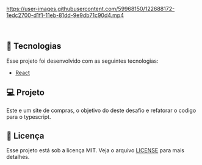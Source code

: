 

https://user-images.githubusercontent.com/59968150/122688172-1edc2700-d1f1-11eb-81dd-9e9db71c90d4.mp4

<br>

## 🚀 Tecnologias

Esse projeto foi desenvolvido com as seguintes tecnologias:

- [React](https://reactjs.org)

## 💻 Projeto

Este e um site de compras, o objetivo do deste desafio e refatorar o codigo para o typescript.

## :memo: Licença

Esse projeto está sob a licença MIT. Veja o arquivo [LICENSE](LICENSE.md) para mais detalhes.

